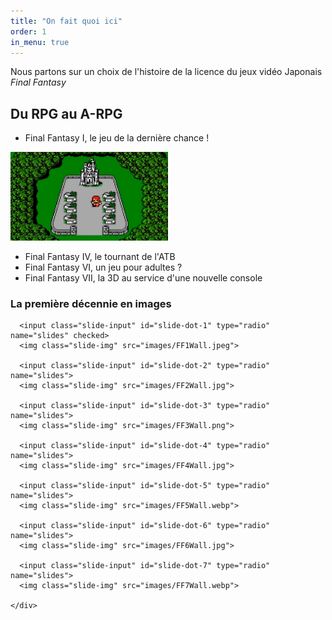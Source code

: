 ```yaml
---
title: "On fait quoi ici"
order: 1
in_menu: true
---
```

Nous partons sur un choix de l'histoire de la licence du jeux vidéo Japonais _Final Fantasy_ 

## Du RPG au A-RPG


- Final Fantasy I, le jeu de la dernière chance !

 <img src="images/FF1NES.jpg" width="50%" title="En avant pour une nouvelle épopée" alt="En avant pour une nouvelle épopée" data-title="font-size: 150%" > 
 
- Final Fantasy IV, le tournant de l'ATB
- Final Fantasy VI, un jeu pour adultes ?
- Final Fantasy VII, la 3D au service d'une nouvelle console 

### La première décennie en images 


   <body>
    <div class="slider-container">
      <div class="menu">
        <label for="slide-dot-1"></label>
        <label for="slide-dot-2"></label>
        <label for="slide-dot-3"></label>
        <label for="slide-dot-4"></label>
        <label for="slide-dot-5"></label>
        <label for="slide-dot-6"></label>
        <label for="slide-dot-7"></label>
      </div>
      
      <input class="slide-input" id="slide-dot-1" type="radio" name="slides" checked>
      <img class="slide-img" src="images/FF1Wall.jpeg">

      <input class="slide-input" id="slide-dot-2" type="radio" name="slides">
      <img class="slide-img" src="images/FF2Wall.jpg">
      
      <input class="slide-input" id="slide-dot-3" type="radio" name="slides">
      <img class="slide-img" src="images/FF3Wall.png">

      <input class="slide-input" id="slide-dot-4" type="radio" name="slides">
      <img class="slide-img" src="images/FF4Wall.jpg">

      <input class="slide-input" id="slide-dot-5" type="radio" name="slides">
      <img class="slide-img" src="images/FF5Wall.webp">

      <input class="slide-input" id="slide-dot-6" type="radio" name="slides">
      <img class="slide-img" src="images/FF6Wall.jpg">

      <input class="slide-input" id="slide-dot-7" type="radio" name="slides">
      <img class="slide-img" src="images/FF7Wall.webp">

    </div> 